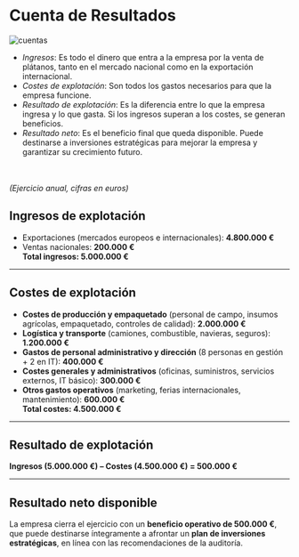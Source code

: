 

# Cuenta de Resultados

<img alt="cuentas" src="../img/cuentas.jpg">

- *Ingresos*: Es todo el dinero que entra a la empresa por la venta de plátanos, tanto en el mercado nacional como en la exportación internacional.  
- *Costes de explotación*: Son todos los gastos necesarios para que la empresa funcione.   
- *Resultado de explotación*: Es la diferencia entre lo que la empresa ingresa y lo que gasta. Si los ingresos superan a los costes, se generan beneficios.  
- *Resultado neto*: Es el beneficio final que queda disponible. Puede destinarse a inversiones estratégicas para mejorar la empresa y garantizar su crecimiento futuro.  

<br><br>
*(Ejercicio anual, cifras en euros)*



## Ingresos de explotación
- Exportaciones (mercados europeos e internacionales): **4.800.000 €**  
- Ventas nacionales: **200.000 €**  
**Total ingresos: 5.000.000 €**  

---

## Costes de explotación
- **Costes de producción y empaquetado** (personal de campo, insumos agrícolas, empaquetado, controles de calidad): **2.000.000 €**  
- **Logística y transporte** (camiones, combustible, navieras, seguros): **1.200.000 €**  
- **Gastos de personal administrativo y dirección** (8 personas en gestión + 2 en IT): **400.000 €**  
- **Costes generales y administrativos** (oficinas, suministros, servicios externos, IT básico): **300.000 €**  
- **Otros gastos operativos** (marketing, ferias internacionales, mantenimiento): **600.000 €**  
**Total costes: 4.500.000 €**  

---

## Resultado de explotación
**Ingresos (5.000.000 €) – Costes (4.500.000 €) = 500.000 €**  

---

## Resultado neto disponible
La empresa cierra el ejercicio con un **beneficio operativo de 500.000 €**, que puede destinarse íntegramente a afrontar un **plan de inversiones estratégicas**, en línea con las recomendaciones de la auditoría.

